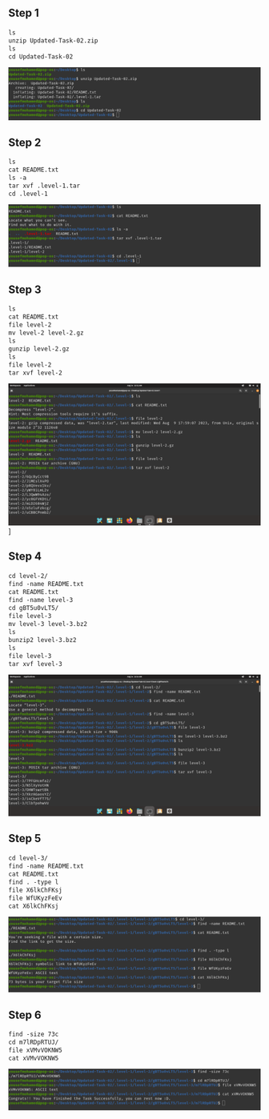 ## Step 1
```
ls
unzip Updated-Task-02.zip 
ls
cd Updated-Task-02
```
![Step 1 image](Step1.png)

## Step 2
```
ls
cat README.txt 
ls -a
tar xvf .level-1.tar 
cd .level-1
```
![Step 2 image](Step2.png)

## Step 3
```
ls
cat README.txt 
file level-2 
mv level-2 level-2.gz
ls
gunzip level-2.gz 
ls
file level-2 
tar xvf level-2
```
![Step 3 image](Step3.png)]

## Step 4
```
cd level-2/
find -name README.txt
cat README.txt
find -name level-3
cd gBT5u0vLT5/
file level-3 
mv level-3 level-3.bz2
ls
bunzip2 level-3.bz2 
ls
file level-3 
tar xvf level-3
```
![Step 4 image](Step4.png)

## Step 5
```
cd level-3/
find -name README.txt
cat README.txt 
find . -type l
file X6lkChFKsj 
file WfUKyzFeEv 
cat X6lkChFKsj 
```
![Step 5 image](Step5.png)

## Step 6
```
find -size 73c
cd m7lRDpRTUJ/
file xVMvVOKNW5 
cat xVMvVOKNW5
```
![Step 6 image](Step6.png)